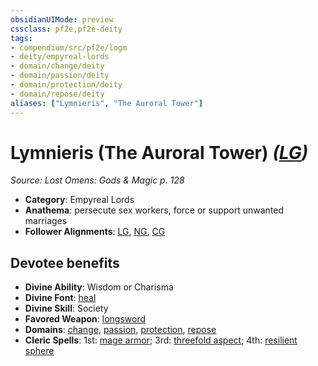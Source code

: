 ```yaml
---
obsidianUIMode: preview
cssclass: pf2e,pf2e-deity
tags:
- compendium/src/pf2e/logm
- deity/empyreal-lords
- domain/change/deity
- domain/passion/deity
- domain/protection/deity
- domain/repose/deity
aliases: ["Lymnieris", "The Auroral Tower"]
---
```

# Lymnieris (The Auroral Tower) *([LG](/rules/traits/lawful-goo-b1.md))*  
*Source: Lost Omens: Gods & Magic p. 128*  

- **Category**: Empyreal Lords
- **Anathema**: persecute sex workers, force or support unwanted marriages
- **Follower Alignments**: [LG](/rules/traits/lawful-goo-b1.md), [NG](/rules/traits/neutral-good-b1.md), [CG](/rules/traits/chaotic-good-b1.md)

## Devotee benefits

- **Divine Ability**: Wisdom or Charisma
- **Divine Font**: [heal](/compendium/spells/heal.md)
- **Divine Skill**: Society
- **Favored Weapon**: [longsword](/compendium/equipment/items/longsword.md)
- **Domains**: [change](/compendium/setting/domains.md#Change), [passion](/compendium/setting/domains.md#Passion), [protection](/compendium/setting/domains.md#Protection), [repose](/compendium/setting/domains.md#Repose)
- **Cleric Spells**: 1st: [mage armor](/compendium/spells/mage-armor.md); 3rd: [threefold aspect](/compendium/spells/threefold-aspect-apg.md); 4th: [resilient sphere](/compendium/spells/resilient-sphere.md)